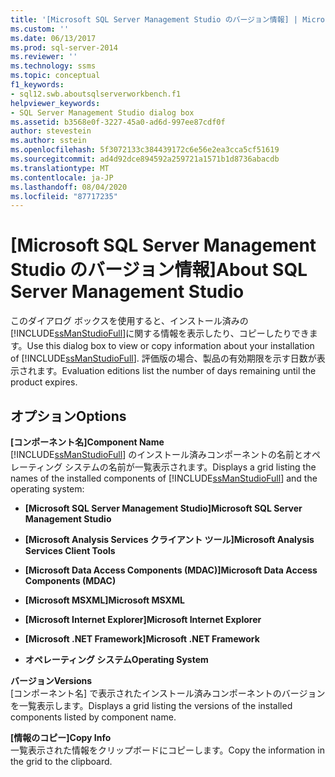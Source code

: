 ```yaml
---
title: '[Microsoft SQL Server Management Studio のバージョン情報] | Microsoft Docs'
ms.custom: ''
ms.date: 06/13/2017
ms.prod: sql-server-2014
ms.reviewer: ''
ms.technology: ssms
ms.topic: conceptual
f1_keywords:
- sql12.swb.aboutsqlserverworkbench.f1
helpviewer_keywords:
- SQL Server Management Studio dialog box
ms.assetid: b3568e0f-3227-45a0-ad6d-997ee87cdf0f
author: stevestein
ms.author: sstein
ms.openlocfilehash: 5f3072133c384439172c6e56e2ea3cca5cf51619
ms.sourcegitcommit: ad4d92dce894592a259721a1571b1d8736abacdb
ms.translationtype: MT
ms.contentlocale: ja-JP
ms.lasthandoff: 08/04/2020
ms.locfileid: "87717235"
---
```

# <a name="about-sql-server-management-studio"></a><span data-ttu-id="e3059-102">[Microsoft SQL Server Management Studio のバージョン情報]</span><span class="sxs-lookup"><span data-stu-id="e3059-102">About SQL Server Management Studio</span></span>
  <span data-ttu-id="e3059-103">このダイアログ ボックスを使用すると、インストール済みの [!INCLUDE[ssManStudioFull](../../includes/ssmanstudiofull-md.md)]に関する情報を表示したり、コピーしたりできます。</span><span class="sxs-lookup"><span data-stu-id="e3059-103">Use this dialog box to view or copy information about your installation of [!INCLUDE[ssManStudioFull](../../includes/ssmanstudiofull-md.md)].</span></span> <span data-ttu-id="e3059-104">評価版の場合、製品の有効期限を示す日数が表示されます。</span><span class="sxs-lookup"><span data-stu-id="e3059-104">Evaluation editions list the number of days remaining until the product expires.</span></span>  
  
## <a name="options"></a><span data-ttu-id="e3059-105">オプション</span><span class="sxs-lookup"><span data-stu-id="e3059-105">Options</span></span>  
 <span data-ttu-id="e3059-106">**[コンポーネント名]**</span><span class="sxs-lookup"><span data-stu-id="e3059-106">**Component Name**</span></span>  
 <span data-ttu-id="e3059-107">[!INCLUDE[ssManStudioFull](../../includes/ssmanstudiofull-md.md)] のインストール済みコンポーネントの名前とオペレーティング システムの名前が一覧表示されます。</span><span class="sxs-lookup"><span data-stu-id="e3059-107">Displays a grid listing the names of the installed components of [!INCLUDE[ssManStudioFull](../../includes/ssmanstudiofull-md.md)] and the operating system:</span></span>  
  
-   <span data-ttu-id="e3059-108">**[Microsoft SQL Server Management Studio]**</span><span class="sxs-lookup"><span data-stu-id="e3059-108">**Microsoft SQL Server Management Studio**</span></span>  
  
-   <span data-ttu-id="e3059-109">**[Microsoft Analysis Services クライアント ツール]**</span><span class="sxs-lookup"><span data-stu-id="e3059-109">**Microsoft Analysis Services Client Tools**</span></span>  
  
-   <span data-ttu-id="e3059-110">**[Microsoft Data Access Components (MDAC)]**</span><span class="sxs-lookup"><span data-stu-id="e3059-110">**Microsoft Data Access Components (MDAC)**</span></span>  
  
-   <span data-ttu-id="e3059-111">**[Microsoft MSXML]**</span><span class="sxs-lookup"><span data-stu-id="e3059-111">**Microsoft MSXML**</span></span>  
  
-   <span data-ttu-id="e3059-112">**[Microsoft Internet Explorer]**</span><span class="sxs-lookup"><span data-stu-id="e3059-112">**Microsoft Internet Explorer**</span></span>  
  
-   <span data-ttu-id="e3059-113">**[Microsoft .NET Framework]**</span><span class="sxs-lookup"><span data-stu-id="e3059-113">**Microsoft .NET Framework**</span></span>  
  
-   <span data-ttu-id="e3059-114">**オペレーティング システム**</span><span class="sxs-lookup"><span data-stu-id="e3059-114">**Operating System**</span></span>  
  
 <span data-ttu-id="e3059-115">**バージョン**</span><span class="sxs-lookup"><span data-stu-id="e3059-115">**Versions**</span></span>  
 <span data-ttu-id="e3059-116">[コンポーネント名] で表示されたインストール済みコンポーネントのバージョンを一覧表示します。</span><span class="sxs-lookup"><span data-stu-id="e3059-116">Displays a grid listing the versions of the installed components listed by component name.</span></span>  
  
 <span data-ttu-id="e3059-117">**[情報のコピー]**</span><span class="sxs-lookup"><span data-stu-id="e3059-117">**Copy Info**</span></span>  
 <span data-ttu-id="e3059-118">一覧表示された情報をクリップボードにコピーします。</span><span class="sxs-lookup"><span data-stu-id="e3059-118">Copy the information in the grid to the clipboard.</span></span>  
  
  
